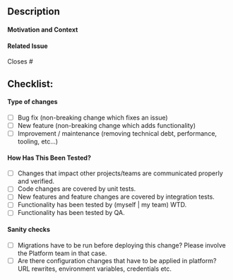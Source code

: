 <!--- Provide a general summary of your changes in the Title above -->
## Description
<!--- Describe your changes in detail -->

#### Motivation and Context
<!--- Why is this change required? What problem does it solve? -->

#### Related Issue
Closes #

## Checklist:
<!--- Go over all the following points, and put an `x` in all the boxes that apply. -->
<!--- If you're unsure about any of these, don't hesitate to ask. We're here to help! -->
#### Type of changes
- [ ] Bug fix (non-breaking change which fixes an issue)
- [ ] New feature (non-breaking change which adds functionality)
- [ ] Improvement / maintenance (removing technical debt, performance, tooling, etc...)

#### How Has This Been Tested?
- [ ] Changes that impact other projects/teams are communicated properly and verified.
- [ ] Code changes are covered by unit tests.
- [ ] New features and feature changes are covered by integration tests.
- [ ] Functionality has been tested by (myself | my team) WTD.
- [ ] Functionality has been tested by QA.

#### Sanity checks
- [ ] Migrations have to be run before deploying this change? Please involve the Platform team in that case.
- [ ] Are there configuration changes that have to be applied in platform? URL rewrites, environment variables, credentials etc.
